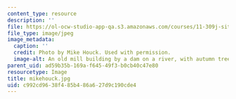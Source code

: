 ```yaml
---
content_type: resource
description: ''
file: https://ol-ocw-studio-app-qa.s3.amazonaws.com/courses/11-309j-sites-in-sight-photography-as-inquiry-fall-2003/c992cd9638f485b486a627d9c190cde4_mikehouck.jpg
file_type: image/jpeg
image_metadata:
  caption: ''
  credit: Photo by Mike Houck. Used with permission.
  image-alt: An old mill building by a dam on a river, with autumn trees on the banks
parent_uid: ad59b35b-169a-f645-49f3-b0cb40c47e80
resourcetype: Image
title: mikehouck.jpg
uid: c992cd96-38f4-85b4-86a6-27d9c190cde4
---
```

